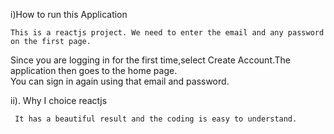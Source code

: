 i)How to run this Application

    This is a reactjs project. We need to enter the email and any password on the first page.  
  Since you are logging in for the first time,select Create Account.The application then goes to the home page.  
  You can sign in again using that email and password.

ii). Why I choice reactjs

     It has a beautiful result and the coding is easy to understand.
